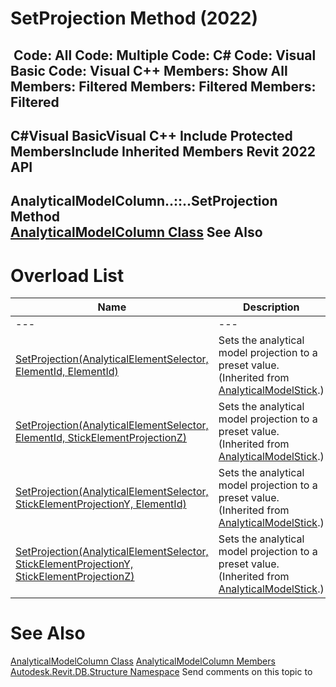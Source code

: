 # SetProjection Method (2022)

﻿
 Code: All Code: Multiple Code: C# Code: Visual Basic Code: Visual C++  Members: Show All Members: Filtered Members: Filtered Members: Filtered   
---  
C#Visual BasicVisual C++
Include Protected MembersInclude Inherited Members
Revit 2022 API  
---  
AnalyticalModelColumn..::..SetProjection Method   
[AnalyticalModelColumn Class](4ce2dfc6-1d91-1f4b-771f-a8ef6f40cf8b.md "AnalyticalModelColumn Class") See Also  
---  
# Overload List
| Name | Description |
| --- | --- |
| --- | --- | --- |
| [SetProjection(AnalyticalElementSelector, ElementId, ElementId)](065582e2-88eb-8f9d-c776-22a338836e30.md "SetProjection Method \(AnalyticalElementSelector, ElementId, ElementId\)") | Sets the analytical model projection to a preset value.  (Inherited from [AnalyticalModelStick](f9554dde-c9c3-dbb5-d603-0b922bc51fd9.md "AnalyticalModelStick Class").) |
| [SetProjection(AnalyticalElementSelector, ElementId, StickElementProjectionZ)](9dab9e7a-c84c-bea9-113f-a9cfdb0fa4a8.md "SetProjection Method \(AnalyticalElementSelector, ElementId, StickElementProjectionZ\)") | Sets the analytical model projection to a preset value.  (Inherited from [AnalyticalModelStick](f9554dde-c9c3-dbb5-d603-0b922bc51fd9.md "AnalyticalModelStick Class").) |
| [SetProjection(AnalyticalElementSelector, StickElementProjectionY, ElementId)](14c535bb-92a5-5094-9d87-cedb7201ac2d.md "SetProjection Method \(AnalyticalElementSelector, StickElementProjectionY, ElementId\)") | Sets the analytical model projection to a preset value.  (Inherited from [AnalyticalModelStick](f9554dde-c9c3-dbb5-d603-0b922bc51fd9.md "AnalyticalModelStick Class").) |
| [SetProjection(AnalyticalElementSelector, StickElementProjectionY, StickElementProjectionZ)](9351c377-8b05-503f-3cce-f60af42e9def.md "SetProjection Method \(AnalyticalElementSelector, StickElementProjectionY, StickElementProjectionZ\)") | Sets the analytical model projection to a preset value.  (Inherited from [AnalyticalModelStick](f9554dde-c9c3-dbb5-d603-0b922bc51fd9.md "AnalyticalModelStick Class").) |

# See Also
[AnalyticalModelColumn Class](4ce2dfc6-1d91-1f4b-771f-a8ef6f40cf8b.md "AnalyticalModelColumn Class")
[AnalyticalModelColumn Members](15d1b239-4e88-80a1-9ca7-f8dc4c5041ec.md "AnalyticalModelColumn Members")
[Autodesk.Revit.DB.Structure Namespace](d586b341-f687-9d90-e96d-255806b7d4fc.md "Autodesk.Revit.DB.Structure Namespace")
Send comments on this topic to 